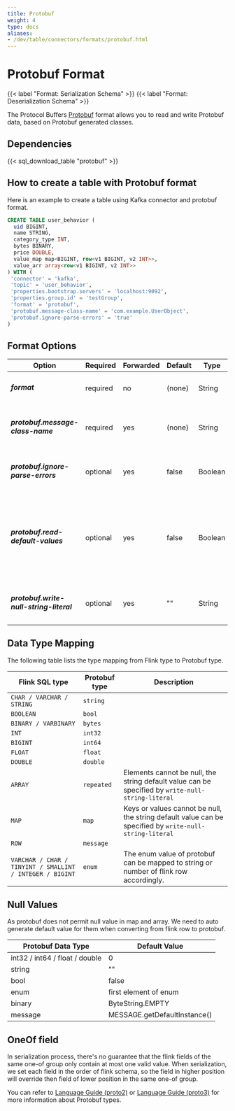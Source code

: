 ```yaml
---
title: Protobuf
weight: 4
type: docs
aliases:
- /dev/table/connectors/formats/protobuf.html
---
```

<!--
Licensed to the Apache Software Foundation (ASF) under one
or more contributor license agreements.  See the NOTICE file
distributed with this work for additional information
regarding copyright ownership.  The ASF licenses this file
to you under the Apache License, Version 2.0 (the
"License"); you may not use this file except in compliance
with the License.  You may obtain a copy of the License at

  http://www.apache.org/licenses/LICENSE-2.0

Unless required by applicable law or agreed to in writing,
software distributed under the License is distributed on an
"AS IS" BASIS, WITHOUT WARRANTIES OR CONDITIONS OF ANY
KIND, either express or implied.  See the License for the
specific language governing permissions and limitations
under the License.
-->

# Protobuf Format

{{< label "Format: Serialization Schema" >}}
{{< label "Format: Deserialization Schema" >}}

The Protocol Buffers [Protobuf](https://developers.google.com/protocol-buffers) format allows you to read and write Protobuf data, based on Protobuf generated classes.

Dependencies
------------

{{< sql_download_table "protobuf" >}}

How to create a table with Protobuf format
----------------

Here is an example to create a table using Kafka connector and protobuf format.

```sql
CREATE TABLE user_behavior (
  uid BIGINT,
  name STRING,
  category_type INT,
  bytes BINARY,
  price DOUBLE,
  value_map map<BIGINT, row<v1 BIGINT, v2 INT>>,
  value_arr array<row<v1 BIGINT, v2 INT>>
) WITH (
 'connector' = 'kafka',
 'topic' = 'user_behavior',
 'properties.bootstrap.servers' = 'localhost:9092',
 'properties.group.id' = 'testGroup',
 'format' = 'protobuf',
 'protobuf.message-class-name' = 'com.example.UserObject',
 'protobuf.ignore-parse-errors' = 'true'
)
```

Format Options
----------------

<table class="table table-bordered">
    <thead>
      <tr>
        <th class="text-left" style="width: 25%">Option</th>
        <th class="text-center" style="width: 8%">Required</th>
        <th class="text-center" style="width: 8%">Forwarded</th>
        <th class="text-center" style="width: 7%">Default</th>
        <th class="text-center" style="width: 10%">Type</th>
        <th class="text-center" style="width: 42%">Description</th>
      </tr>
    </thead>
    <tbody>
    <tr>
      <td><h5>format</h5></td>
      <td>required</td>
      <td>no</td>
      <td style="word-wrap: break-word;">(none)</td>
      <td>String</td>
      <td>Specify what format to use, here should be <code>'protobuf'</code>.</td>
    </tr>
    <tr>
      <td><h5>protobuf.message-class-name</h5></td>
      <td>required</td>
      <td>yes</td>
      <td style="word-wrap: break-word;">(none)</td>
      <td>String</td>
      <td>The full name of a protobuf generated class. The name must match the message name in proto definition file. <code>$</code> is supported for inner class name like 'com.exmample.OuterClass$MessageClass'</td>
    </tr>
    <tr>
      <td><h5>protobuf.ignore-parse-errors</h5></td>
      <td>optional</td>
      <td>yes</td>
      <td style="word-wrap: break-word;">false</td>
      <td>Boolean</td>
      <td>Optional read flag to skip rows with parse errors instead of failing.</td>
    </tr>
    <tr>
      <td><h5>protobuf.read-default-values</h5></td>
      <td>optional</td>
      <td>yes</td>
      <td style="word-wrap: break-word;">false</td>
      <td>Boolean</td>
      <td>
          The option only works if then generated class's version is proto2. If the config is set to true, the format will read empty values as default values defined in proto file.
          If the config is set to false, the format will generate null value if the data point does not exist in binary protobuf message.
          If proto syntax is proto3, this value will be set true forcibly because proto3's standard is to use default values.
      </td>
    </tr>
    <tr>
      <td><h5>protobuf.write-null-string-literal</h5></td>
      <td>optional</td>
      <td>yes</td>
      <td style="word-wrap: break-word;">""</td>
      <td>String</td>
      <td>
          When serializing to protobuf data, this is the optional config to specify the string literal in protobuf's array/map in case of null values.
      </td>
    </tr>
    </tbody>
</table>

Data Type Mapping
----------------

The following table lists the type mapping from Flink type to Protobuf type.

<table class="table table-bordered">
    <thead>
      <tr>
        <th class="text-left">Flink SQL type</th>
        <th class="text-left">Protobuf type</th>
        <th class="text-left">Description</th>
      </tr>
    </thead>
    <tbody>
    <tr>
      <td><code>CHAR / VARCHAR / STRING</code></td>
      <td><code>string</code></td>
      <td></td>
    </tr>
    <tr>
      <td><code>BOOLEAN</code></td>
      <td><code>bool</code></td>
      <td></td>
    </tr>
    <tr>
      <td><code>BINARY / VARBINARY</code></td>
      <td><code>bytes</code></td>
      <td></td>
    </tr>
    <tr>
      <td><code>INT</code></td>
      <td><code>int32</code></td>
      <td></td>
    </tr>
    <tr>
      <td><code>BIGINT</code></td>
      <td><code>int64</code></td>
      <td></td>
    </tr>
    <tr>
      <td><code>FLOAT</code></td>
      <td><code>float</code></td>
      <td></td>
    </tr>
    <tr>
      <td><code>DOUBLE</code></td>
      <td><code>double</code></td>
      <td></td>
    </tr>
    <tr>
      <td><code>ARRAY</code></td>
      <td><code>repeated</code></td>
      <td>Elements cannot be null, the string default value can be specified by <code>write-null-string-literal</code></td>
    </tr>
    <tr>
      <td><code>MAP</code></td>
      <td><code>map</code></td>
      <td>Keys or values cannot be null, the string default value can be specified by <code>write-null-string-literal</code></td>
    </tr>
    <tr>
      <td><code>ROW</code></td>
      <td><code>message</code></td>
      <td></td>
    </tr>
    <tr>
      <td><code>VARCHAR / CHAR / TINYINT / SMALLINT / INTEGER / BIGINT</code></td>
      <td><code>enum</code></td>
      <td>The enum value of protobuf can be mapped to string or number of flink row accordingly.</td>
    </tr>
    </tbody>
</table>

Null Values
----------------
As protobuf does not permit null value in map and array. We need to auto generate default value for them when converting from flink row to protobuf.

<table class="table table-bordered">
    <thead>
      <tr>
        <th class="text-left">Protobuf Data Type</th>
        <th class="text-left">Default Value</th>
      </tr>
    </thead>
    <tbody>
    <tr>
      <td>int32 / int64 / float / double</td>
      <td>0</td>
    </tr>
    <tr>
      <td>string</td>
      <td>""</td>
    </tr>
    <tr>
      <td>bool</td>
      <td>false</td>
    </tr>
    <tr>
      <td>enum</td>
      <td>first element of enum</td>
    </tr>
    <tr>
      <td>binary</td>
      <td>ByteString.EMPTY</td>
    </tr>
    <tr>
      <td>message</td>
      <td>MESSAGE.getDefaultInstance()</td>
    </tr>
    </tbody>
</table>

OneOf field
----------------
In serialization process, there's no guarantee that the flink fields of the same one-of group only contain at most one valid value.
When serialization, we set each field in the order of flink schema, so the field in higher position will override then field of lower position in the same one-of group.

You can refer to [Language Guide (proto2)](https://developers.google.com/protocol-buffers/docs/proto) or [Language Guide (proto3)](https://developers.google.com/protocol-buffers/docs/proto3) for more information about Protobuf types.
